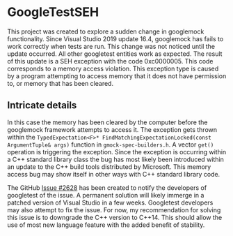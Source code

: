 # GoogleTestSEH

This project was created to explore a sudden change in googlemock functionality. Since Visual Studio 2019 update 16.4,
googlemock has fails to work correctly when tests are run. This change was not noticed until the update occurred. All
other googletest entities work as expected. The result of this update is a SEH exception with the code 0xc0000005. This
code corresponds to a memory access violation. This exception type is caused by a program attempting to access memory
that it does not have permission to, or memory that has been cleared.

## Intricate details

In this case the memory has been cleared by the computer before the googlemock framework attempts to access it. The
exception gets thrown within the `TypedExpectation<F>* FindMatchingExpectationLocked(const ArgumentTuple& args)`
function in `gmock-spec-builders.h`. A vector `get()` operation is triggering the exception. Since the exception is
occurring within a C++ standard library class the bug has most likely been introduced within an update to the C++ build
tools distributed by Microsoft. This memory access bug may show itself in other ways with C++ standard library code.

The GitHub [Issue #2628](https://github.com/google/googletest/issues/2628) has been created to notify the developers of
googletest of the issue. A permanent solution will likely immerge in a patched version of Visual Studio in a few weeks.
Googletest developers may also attempt to fix the issue. For now, my recommendation for solving this issue is to
downgrade the C++ version to C++14. This should allow the use of most new language feature with the added benefit of
stability.

